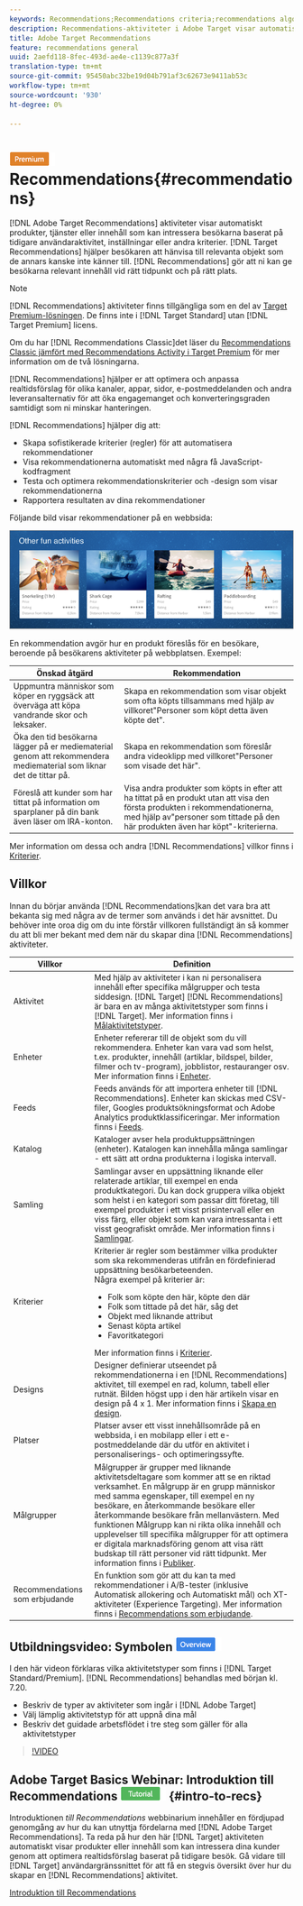 ```yaml
---
keywords: Recommendations;Recommendations criteria;recommendations algorithms;recommendations activity;criteria;recommendations targeting;recs
description: Recommendations-aktiviteter i Adobe Target visar automatiskt produkter eller innehåll som kan intressera dina kunder baserat på tidigare användaraktiviteter eller andra algoritmer. Recommendations hjälper kunderna att hänvisa till relevanta saker som de annars kanske inte känner till.
title: Adobe Target Recommendations
feature: recommendations general
uuid: 2aefd118-8fec-493d-ae4e-c1139c877a3f
translation-type: tm+mt
source-git-commit: 95450abc32be19d04b791af3c62673e9411ab53c
workflow-type: tm+mt
source-wordcount: '930'
ht-degree: 0%

---
```



# ![PREMIUM](/help/assets/premium.png) Recommendations{#recommendations}

[!DNL Adobe Target Recommendations] aktiviteter visar automatiskt produkter, tjänster eller innehåll som kan intressera besökarna baserat på tidigare användaraktivitet, inställningar eller andra kriterier. [!DNL Target Recommendations] hjälper besökaren att hänvisa till relevanta objekt som de annars kanske inte känner till. [!DNL Recommendations] gör att ni kan ge besökarna relevant innehåll vid rätt tidpunkt och på rätt plats.

>[!NOTE]
>
>[!DNL Recommendations] aktiviteter finns tillgängliga som en del av [Target Premium-lösningen](/help/c-intro/intro.md#premium). De finns inte i [!DNL Target Standard] utan [!DNL Target Premium] licens.
>
>Om du har [!DNL Recommendations Classic]det läser du [Recommendations Classic jämfört med Recommendations Activity i Target Premium](/help/c-recommendations/c-recommendations-faq/recommendations-classic-versus-recommendations-activities-target-premium.md#concept_A80223EF66634EA380580C2823A581C5) för mer information om de två lösningarna.

[!DNL Recommendations] hjälper er att optimera och anpassa realtidsförslag för olika kanaler, appar, sidor, e-postmeddelanden och andra leveransalternativ för att öka engagemanget och konverteringsgraden samtidigt som ni minskar hanteringen.

[!DNL Recommendations] hjälper dig att:

* Skapa sofistikerade kriterier (regler) för att automatisera rekommendationer
* Visa rekommendationerna automatiskt med några få JavaScript-kodfragment
* Testa och optimera rekommendationskriterier och -design som visar rekommendationerna
* Rapportera resultaten av dina rekommendationer

Följande bild visar rekommendationer på en webbsida:

![](assets/velocity_example.png)

En rekommendation avgör hur en produkt föreslås för en besökare, beroende på besökarens aktiviteter på webbplatsen. Exempel:

| Önskad åtgärd | Rekommendation |
|--- |--- |
| Uppmuntra människor som köper en ryggsäck att överväga att köpa vandrande skor och leksaker. | Skapa en rekommendation som visar objekt som ofta köpts tillsammans med hjälp av villkoret&quot;Personer som köpt detta även köpte det&quot;. |
| Öka den tid besökarna lägger på er mediematerial genom att rekommendera mediematerial som liknar det de tittar på. | Skapa en rekommendation som föreslår andra videoklipp med villkoret&quot;Personer som visade det här&quot;. |
| Föreslå att kunder som har tittat på information om sparplaner på din bank även läser om IRA-konton. | Visa andra produkter som köpts in efter att ha tittat på en produkt utan att visa den första produkten i rekommendationerna, med hjälp av&quot;personer som tittade på den här produkten även har köpt&quot;-kriterierna. |

Mer information om dessa och andra [!DNL Recommendations] villkor finns i [Kriterier](/help/c-recommendations/c-algorithms/algorithms.md).

## Villkor

Innan du börjar använda [!DNL Recommendations]kan det vara bra att bekanta sig med några av de termer som används i det här avsnittet. Du behöver inte oroa dig om du inte förstår villkoren fullständigt än så kommer du att bli mer bekant med dem när du skapar dina [!DNL Recommendations] aktiviteter.

| Villkor | Definition |
| --- | --- |
| Aktivitet | Med hjälp av aktiviteter i kan ni personalisera innehåll efter specifika målgrupper och testa siddesign. [!DNL Target] [!DNL Recommendations] är bara en av många aktivitetstyper som finns i [!DNL Target]. Mer information finns i [Målaktivitetstyper](/help/c-activities/target-activities-guide.md). |
| Enheter | Enheter refererar till de objekt som du vill rekommendera. Enheter kan vara vad som helst, t.ex. produkter, innehåll (artiklar, bildspel, bilder, filmer och tv-program), jobblistor, restauranger osv. Mer information finns i [Enheter](/help/c-recommendations/c-products/products.md). |
| Feeds | Feeds används för att importera enheter till [!DNL Recommendations]. Enheter kan skickas med CSV-filer, Googles produktsökningsformat och Adobe Analytics produktklassificeringar. Mer information finns i [Feeds](/help/c-recommendations/c-products/feeds.md). |
| Katalog | Kataloger avser hela produktuppsättningen (enheter). Katalogen kan innehålla många samlingar - ett sätt att ordna produkterna i logiska intervall. |
| Samling | Samlingar avser en uppsättning liknande eller relaterade artiklar, till exempel en enda produktkategori. Du kan dock gruppera vilka objekt som helst i en kategori som passar ditt företag, till exempel produkter i ett visst prisintervall eller en viss färg, eller objekt som kan vara intressanta i ett visst geografiskt område. Mer information finns i [Samlingar](/help/c-recommendations/c-products/collections.md). |
| Kriterier | Kriterier är regler som bestämmer vilka produkter som ska rekommenderas utifrån en fördefinierad uppsättning besökarbeteenden.<br>Några exempel på kriterier är: <ul><li>Folk som köpte den här, köpte den där</li><li>Folk som tittade på det här, såg det</li><li>Objekt med liknande attribut</li><li>Senast köpta artikel</li><li>Favoritkategori</li></ul>  Mer information finns i [Kriterier](/help/c-recommendations/c-algorithms/algorithms.md). |
| Designs | Designer definierar utseendet på rekommendationerna i en [!DNL Recommendations] aktivitet, till exempel en rad, kolumn, tabell eller rutnät. Bilden högst upp i den här artikeln visar en design på 4 x 1. Mer information finns i [Skapa en design](/help/c-recommendations/c-design-overview/create-design.md). |
| Platser | Platser avser ett visst innehållsområde på en webbsida, i en mobilapp eller i ett e-postmeddelande där du utför en aktivitet i personaliserings- och optimeringssyfte. |
| Målgrupper | Målgrupper är grupper med liknande aktivitetsdeltagare som kommer att se en riktad verksamhet. En målgrupp är en grupp människor med samma egenskaper, till exempel en ny besökare, en återkommande besökare eller återkommande besökare från mellanvästern. Med funktionen Målgrupp kan ni rikta olika innehåll och upplevelser till specifika målgrupper för att optimera er digitala marknadsföring genom att visa rätt budskap till rätt personer vid rätt tidpunkt. Mer information finns i [Publiker](/help/c-target/target.md). |
| Recommendations som erbjudande | En funktion som gör att du kan ta med rekommendationer i A/B-tester (inklusive Automatisk allokering och Automatiskt mål) och XT-aktiviteter (Experience Targeting). Mer information finns i [Recommendations som erbjudande](/help/c-recommendations/recommendations-as-an-offer.md). |

## Utbildningsvideo: Symbolen ![Översikt över aktivitetstyper](/help/assets/overview.png)

I den här videon förklaras vilka aktivitetstyper som finns i [!DNL Target Standard/Premium]. [!DNL Recommendations] behandlas med början kl. 7.20.

* Beskriv de typer av aktiviteter som ingår i [!DNL Adobe Target]
* Välj lämplig aktivitetstyp för att uppnå dina mål
* Beskriv det guidade arbetsflödet i tre steg som gäller för alla aktivitetstyper

>[!VIDEO](https://video.tv.adobe.com/v/17386)

## Adobe Target Basics Webinar: Introduktion till Recommendations ![självstudiekurs](/help/assets/tutorial.png) {#intro-to-recs}

Introduktionen *till Recommendations* webbinarium innehåller en fördjupad genomgång av hur du kan utnyttja fördelarna med [!DNL Adobe Target Recommendations]. Ta reda på hur den här [!DNL Target] aktiviteten automatiskt visar produkter eller innehåll som kan intressera dina kunder genom att optimera realtidsförslag baserat på tidigare besök. Gå vidare till [!DNL Target] användargränssnittet för att få en stegvis översikt över hur du skapar en [!DNL Recommendations] aktivitet.

[Introduktion till Recommendations](https://adobecustomersuccess.adobeconnect.com/p8gt31drhs3e/?OWASP_CSRFTOKEN=4bd6cac5d0806167ee0a5449ba93d6300548d09c922bcb751c38973897a5703a)